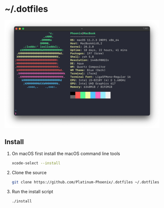 # ~/.dotfiles
![preview](https://raw.githubusercontent.com/Platinum-Phoenix/.dotfiles/master/img/screenshot.png)

## Install
1. On macOS first install the macOS command line tools
    ```sh
    xcode-select --install
    ```

2. Clone the source
    ```sh
    git clone https://github.com/Platinum-Phoenix/.dotfiles ~/.dotfiles
    ```

3. Run the install script
    ```sh
    ./install
    ```
